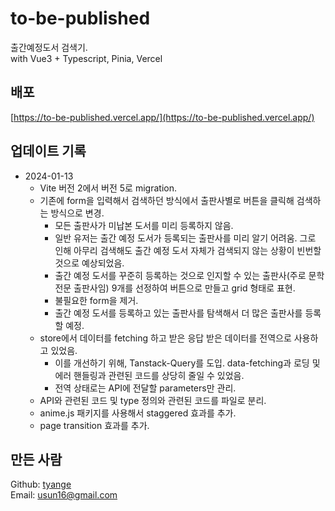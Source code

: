 # to-be-published

출간예정도서 검색기.
<br>
with Vue3 + Typescript, Pinia, Vercel 

## 배포

[https://to-be-published.vercel.app/](https://to-be-published.vercel.app/)

## 업데이트 기록

* 2024-01-13
  * Vite 버전 2에서 버전 5로 migration.
  * 기존에 form을 입력해서 검색하던 방식에서 출판사별로 버튼을 클릭해 검색하는 방식으로 변경.
    * 모든 출판사가 미납본 도서를 미리 등록하지 않음.
    * 일반 유저는 출간 예정 도서가 등록되는 출판사를 미리 알기 어려움. 그로 인해 아무리 검색해도 출간 예정 도서 자체가 검색되지 않는 상황이 빈번할 것으로 예상되었음.
    * 출간 예정 도서를 꾸준히 등록하는 것으로 인지할 수 있는 출판사(주로 문학 전문 출판사임) 9개를 선정하여 버튼으로 만들고 grid 형태로 표현.
    * 불필요한 form을 제거.
    * 출간 예정 도서를 등록하고 있는 출판사를 탐색해서 더 많은 출판사를 등록할 예정.
  * store에서 데이터를 fetching 하고 받은 응답 받은 데이터를 전역으로 사용하고 있었음.
    * 이를 개선하기 위해, Tanstack-Query를 도입. data-fetching과 로딩 및 에러 핸들링과 관련된 코드를 상당히 줄일 수 있었음.
    * 전역 상태로는 API에 전달할 parameters만 관리.
  * API와 관련된 코드 및 type 정의와 관련된 코드를 파일로 분리.
  * anime.js 패키지를 사용해서 staggered 효과를 추가.
  * page transition 효과를 추가.

## 만든 사람

Github: [tyange](https://github.com/tyange)
<br>
Email: [usun16@gmail.com](mailto:usun16@gmail.com)